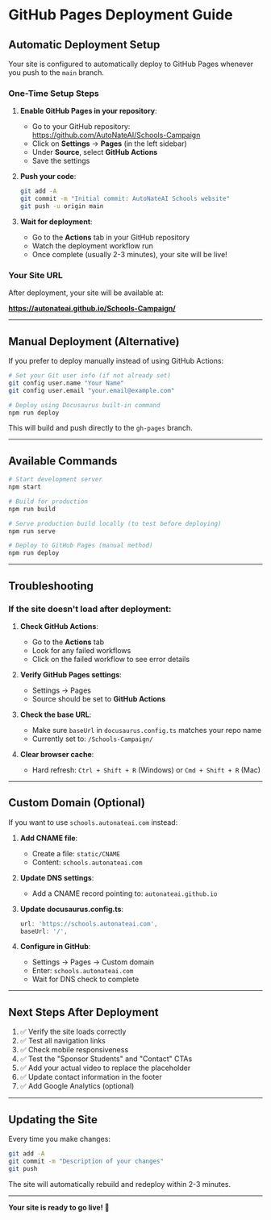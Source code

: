 # GitHub Pages Deployment Guide

## Automatic Deployment Setup

Your site is configured to automatically deploy to GitHub Pages whenever you push to the `main` branch.

### One-Time Setup Steps

1. **Enable GitHub Pages in your repository**:
   - Go to your GitHub repository: https://github.com/AutoNateAI/Schools-Campaign
   - Click on **Settings** → **Pages** (in the left sidebar)
   - Under **Source**, select **GitHub Actions**
   - Save the settings

2. **Push your code**:
   ```bash
   git add -A
   git commit -m "Initial commit: AutoNateAI Schools website"
   git push -u origin main
   ```

3. **Wait for deployment**:
   - Go to the **Actions** tab in your GitHub repository
   - Watch the deployment workflow run
   - Once complete (usually 2-3 minutes), your site will be live!

### Your Site URL

After deployment, your site will be available at:

**https://autonateai.github.io/Schools-Campaign/**

---

## Manual Deployment (Alternative)

If you prefer to deploy manually instead of using GitHub Actions:

```bash
# Set your Git user info (if not already set)
git config user.name "Your Name"
git config user.email "your.email@example.com"

# Deploy using Docusaurus built-in command
npm run deploy
```

This will build and push directly to the `gh-pages` branch.

---

## Available Commands

```bash
# Start development server
npm start

# Build for production
npm run build

# Serve production build locally (to test before deploying)
npm run serve

# Deploy to GitHub Pages (manual method)
npm run deploy
```

---

## Troubleshooting

### If the site doesn't load after deployment:

1. **Check GitHub Actions**:
   - Go to the **Actions** tab
   - Look for any failed workflows
   - Click on the failed workflow to see error details

2. **Verify GitHub Pages settings**:
   - Settings → Pages
   - Source should be set to **GitHub Actions**

3. **Check the base URL**:
   - Make sure `baseUrl` in `docusaurus.config.ts` matches your repo name
   - Currently set to: `/Schools-Campaign/`

4. **Clear browser cache**:
   - Hard refresh: `Ctrl + Shift + R` (Windows) or `Cmd + Shift + R` (Mac)

---

## Custom Domain (Optional)

If you want to use `schools.autonateai.com` instead:

1. **Add CNAME file**:
   - Create a file: `static/CNAME`
   - Content: `schools.autonateai.com`

2. **Update DNS settings**:
   - Add a CNAME record pointing to: `autonateai.github.io`

3. **Update docusaurus.config.ts**:
   ```typescript
   url: 'https://schools.autonateai.com',
   baseUrl: '/',
   ```

4. **Configure in GitHub**:
   - Settings → Pages → Custom domain
   - Enter: `schools.autonateai.com`
   - Wait for DNS check to complete

---

## Next Steps After Deployment

1. ✅ Verify the site loads correctly
2. ✅ Test all navigation links
3. ✅ Check mobile responsiveness
4. ✅ Test the "Sponsor Students" and "Contact" CTAs
5. ✅ Add your actual video to replace the placeholder
6. ✅ Update contact information in the footer
7. ✅ Add Google Analytics (optional)

---

## Updating the Site

Every time you make changes:

```bash
git add -A
git commit -m "Description of your changes"
git push
```

The site will automatically rebuild and redeploy within 2-3 minutes.

---

**Your site is ready to go live! 🚀**
